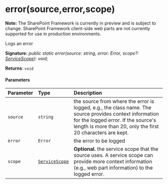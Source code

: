 # error(source,error,scope)
**Note:** The SharePoint Framework is currently in preview and is subject to change. SharePoint Framework client-side web parts are not currently supported for use in production environments.



Logs an error

**Signature:** _public static error(source: string, error: Error, scope?: [ServiceScope](../sp-core-library/servicescope.md)): void;_

**Returns**: `void`





#### Parameters


| Parameter	   | Type    | Description |
|:-------------|:---------------|:------------|
| `source`    | `string` | the source from where the error is logged, e.g., the class name. The source provides context information for the logged error. If the source's length is more than 20, only the first 20 characters are kept. |
| `error`    | `Error` | the error to be logged |
| `scope`    | [`ServiceScope`](../sp-core-library/servicescope.md) | __Optional.__ the service scope that the source uses. A service scope can provide more context information (e.g., web part information) to the logged error. |


